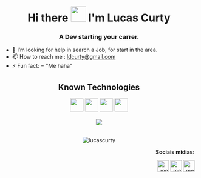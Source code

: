 <h1 align="center"> Hi there <img src="https://github.com/kaueMarques/kaueMarques/raw/master/hi.gif" width="40px"> I'm Lucas Curty</h1>
  <h3 align="center"> A Dev starting your carrer.</h3>
  
- 🤔 I’m looking for help in search a Job, for start in the area.
- 📫 How to reach me : ldcurty@gmail.com
- ⚡ Fun fact: = "Me haha"



<div align="center" >
  <h2> Known Technologies </h2>
  <img src="https://image.flaticon.com/icons/png/512/888/888909.png" width="35px">
  <img src="https://image.flaticon.com/icons/png/512/888/888897.png" width="35px">
  <img src="https://image.flaticon.com/icons/png/512/541/541509.png" width="35px">
  <img src="https://img.icons8.com/plasticine/2x/react.png" width="35px">
</div>
<br>
<div align="center">
  <img src="https://github-readme-stats.vercel.app/api?username=lucascurty&show_icons=true&theme=tokyonight">
</div>
<br>
<p align="center"><img src="https://komarev.com/ghpvc/?username=LucasCurty&color=red&labe=PROFILE+VIEWS" alt="lucascurty"></p>
<div align="right">
  <p><strong>Sociais midias:</strong></p>
  <a href="https://www.instagram.com/ldcurty/"><img src="https://image.flaticon.com/icons/png/512/408/408707.png" alt=" meu instagram" width="30px"></a>
  <a href="https://twitter.com/Ldcurty"><img src="https://image.flaticon.com/icons/png/512/1322/1322042.png" alt=" meu twitter" width="30px"></a>
  <a href="https://www.linkedin.com/in/lucas-curty-97398b195/"><img src="https://image.flaticon.com/icons/png/512/1384/1384889.png" alt=" meu linkedin" width="30px"></a>
</div>


